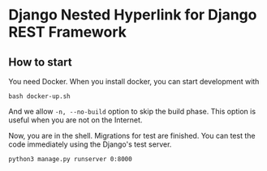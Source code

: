 # Django Nested Hyperlink for Django REST Framework

## How to start

You need Docker. When you install docker, you can start development with
```
bash docker-up.sh
```
And we allow `-n, --no-build` option to skip the build phase. This option is useful when you are not on the Internet.

Now, you are in the shell. Migrations for test are finished. You can test the code immediately using the Django's test server.
```
python3 manage.py runserver 0:8000
```
